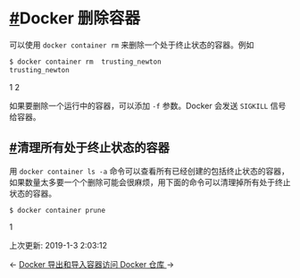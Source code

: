 # [#](https://funtl.com/zh/docs-docker/Docker-删除容器.html#docker-删除容器)Docker 删除容器

可以使用 `docker container rm` 来删除一个处于终止状态的容器。例如

```bash
$ docker container rm  trusting_newton
trusting_newton
```

1
2

如果要删除一个运行中的容器，可以添加 `-f` 参数。Docker 会发送 `SIGKILL` 信号给容器。

## [#](https://funtl.com/zh/docs-docker/Docker-删除容器.html#清理所有处于终止状态的容器)清理所有处于终止状态的容器

用 `docker container ls -a` 命令可以查看所有已经创建的包括终止状态的容器，如果数量太多要一个个删除可能会很麻烦，用下面的命令可以清理掉所有处于终止状态的容器。

```bash
$ docker container prune
```

1

上次更新: 2019-1-3 2:03:12

← [Docker 导出和导入容器](https://funtl.com/zh/docs-docker/Docker-导出和导入容器.html)[访问 Docker 仓库 ](https://funtl.com/zh/docs-docker/Docker-访问-Docker-仓库.html)→